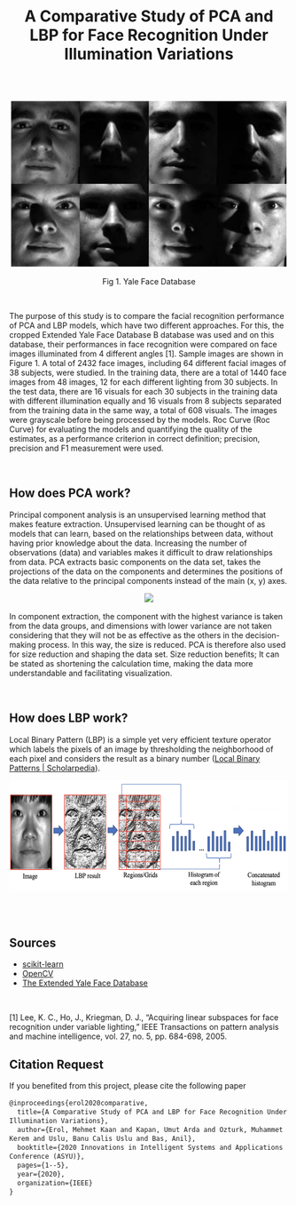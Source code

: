 <h1 align="center"> A Comparative Study of PCA and LBP for Face Recognition Under Illumination Variations </h1>

<br/>
<br/>
<p align="center">
  <img width="500"  src="images/yale-face-1.png">
</p>

<p align="center">Fig 1. Yale Face Database</p>
<br/>

<div class='text-justify'><p>
The purpose of this study is to compare the facial recognition performance of PCA and LBP models, which have two different approaches. For this, the cropped Extended Yale Face Database B database was used and on this database, their performances in face recognition were compared on face images illuminated from 4 different angles [1]. Sample images are shown in Figure 1. A total of 2432 face images, including 64 different facial images of 38 subjects, were studied. In the training data, there are a total of 1440 face images from 48 images, 12 for each different lighting from 30 subjects. In the test data, there are 16 visuals for each 30 subjects in the training data with different illumination equally and 16 visuals from 8 subjects separated from the training data in the same way, a total of 608 visuals. The images were grayscale before being processed by the models. Roc Curve (Roc Curve) for evaluating the models and quantifying the quality of the estimates, as a performance criterion in correct definition; precision, precision and F1 measurement were used.
</p></div><br/>

<h2>How does PCA work?</h2>
<p>
  Principal component analysis is an unsupervised learning method that makes feature extraction. Unsupervised learning can be thought of as models that can learn, based on the relationships between data, without having prior knowledge about the data. Increasing the number of observations (data) and variables makes it difficult to draw relationships from data. PCA extracts basic components on the data set, takes the projections of the data on the components and determines the positions of the data relative to the principal components instead of the main (x, y) axes.</p>
  <p align="center">
  <img height="200"  src="http://marunreview.com/wp-content/uploads/2020/09/pca_dr-768x576.png">
</p>

<p>
In component extraction, the component with the highest variance is taken from the data groups, and dimensions with lower variance are not taken considering that they will not be as effective as the others in the decision-making process. In this way, the size is reduced. PCA is therefore also used for size reduction and shaping the data set. Size reduction benefits; It can be stated as shortening the calculation time, making the data more understandable and facilitating visualization.
</p>
<br/>
<h2>How does LBP work?</h2>
<p>
  Local Binary Pattern (LBP) is a simple yet very efficient texture operator which labels the pixels of an image by thresholding the neighborhood of each pixel and considers the result as a binary number (<a href="http://www.scholarpedia.org/article/Local_Binary_Patterns">Local Binary Patterns | Scholarpedia</a>).</p>
  <p align="center">
  <img height="200"  src="images/lbp-img.png">
</p>

<br/><br/>
<h2>Sources</h2>
<ul>
  <li><a href="https://scikit-learn.org/">scikit-learn</a></li>
  <li><a href="https://opencv.org/">OpenCV</a></li>
  <li><a href="http://cvc.cs.yale.edu/cvc/projects/yalefacesB/yalefacesB.html">The Extended Yale Face Database</a></li>
</ul>  

<br/>

[1] Lee, K. C., Ho, J., Kriegman, D. J., “Acquiring linear subspaces for face recognition under variable lighting,” IEEE Transactions on pattern analysis and machine intelligence, vol. 27, no. 5, pp. 684-698, 2005.<br/>


## Citation Request

If you benefited from this project, please cite the following paper

```
@inproceedings{erol2020comparative,
  title={A Comparative Study of PCA and LBP for Face Recognition Under Illumination Variations},
  author={Erol, Mehmet Kaan and Kapan, Umut Arda and Ozturk, Muhammet Kerem and Uslu, Banu Calis Uslu and Bas, Anil},
  booktitle={2020 Innovations in Intelligent Systems and Applications Conference (ASYU)},
  pages={1--5},
  year={2020},
  organization={IEEE}
}
```
